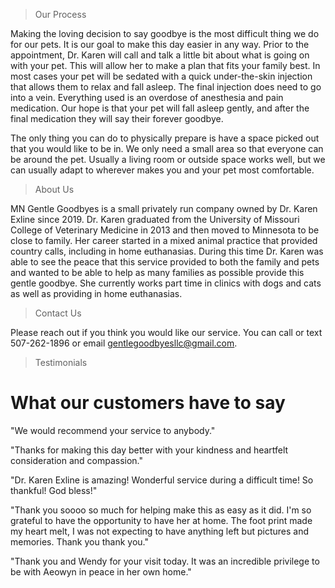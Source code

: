>Our Process

Making the loving decision to say goodbye is the most difficult thing we do for our pets. It is our goal to make this day easier in any way. Prior to the appointment, Dr. Karen will call and talk a little bit about what is going on with your pet. This will allow her to make a plan that fits your family best. In most cases your pet will be sedated with a quick under-the-skin injection that allows them to relax and fall asleep. The final injection does need to go into a vein. Everything used is an overdose of anesthesia and pain medication. Our hope is that your pet will fall asleep gently, and after the final medication they will say their forever goodbye. 

The only thing you can do to physically prepare is have a space picked out that you would like to be in. We only need a small area so that everyone can be around the pet. Usually a living room or outside space works well, but we can usually adapt to wherever makes you and your pet most comfortable.

>About Us

MN Gentle Goodbyes is a small privately run company owned by Dr. Karen Exline since 2019. Dr. Karen graduated from the University of Missouri College of Veterinary Medicine in 2013 and then moved to Minnesota to be close to family. Her career started in a mixed animal practice that provided country calls, including in home euthanasias. During this time Dr. Karen was able to see the peace that this service provided to both the family and pets and wanted to be able to help as many families as possible provide this gentle goodbye. She currently works part time in clinics with dogs and cats as well as providing in home euthanasias. 

>Contact Us

Please reach out if you think you would like our service. You can call or text 507-262-1896 or email gentlegoodbyesllc@gmail.com. 

>Testimonials

# What our customers have to say

​"We would recommend your service to anybody."

"​Thanks for making this day better with your kindness and heartfelt consideration and compassion."

"​Dr. Karen Exline is amazing! Wonderful service during a difficult time! So thankful! God bless!"

"Thank you soooo so much for helping make this as easy as it did. I\'m so grateful to have the opportunity to have her at home. The foot print made my heart melt, I was not expecting to have anything left but pictures and memories. Thank you thank you."

"Thank you and Wendy for your visit today. It was an incredible privilege to be with Aeowyn in peace in her own home."